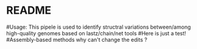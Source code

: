 # README

#Usage: This pipele is used to identify structral variations between/among high-quality genomes based on lastz/chain/net tools
#Here is just a test!
#Assembly-based methods why can't change the edits ?
